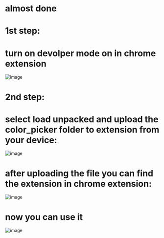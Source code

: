 # almost done
# 1st step:
# turn on devolper mode on in chrome extension
![image](https://github.com/SouravRanjan-07/color_picker_a-_chrome-extension/assets/150916721/878f3d35-9e3e-4e2c-aa87-4a5414def1ff)
# 2nd step:
# select load unpacked and upload the color_picker folder to extension from your device:
![image](https://github.com/SouravRanjan-07/color_picker_a-_chrome-extension/assets/150916721/dab92345-a51e-4359-9457-76f926de0b3d)
# after uploading the file you can find the extension in chrome extension:
![image](https://github.com/SouravRanjan-07/color_picker_a-_chrome-extension/assets/150916721/42e15409-98a5-44db-9dfb-ed43d23156f3)
# now you can use it 
![image](https://github.com/SouravRanjan-07/color_picker_a-_chrome-extension/assets/150916721/799147de-47d6-4f1f-806b-55473672f899)



